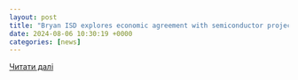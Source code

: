 ```yaml
---
layout: post
title: "Bryan ISD explores economic agreement with semiconductor project, approves hiring consultants"
date: 2024-08-06 10:30:19 +0000
categories: [news]
---
```


[Читати далі](https://www.kbtx.com/2024/08/06/bryan-isd-explores-economic-agreement-with-semiconductor-project-approves-hiring-consultants/)
